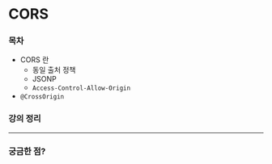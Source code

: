 # CORS

### 목차
- CORS 란
    - 동일 출처 정책
    - JSONP
    - `Access-Control-Allow-Origin`
- `@CrossOrigin`

### 강의 정리



***

### 궁금한 점?
